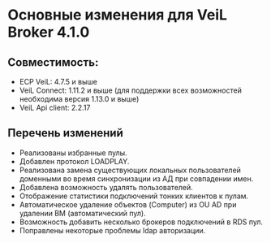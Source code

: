 # Основные изменения для VeiL Broker 4.1.0

## Совместимость:

- ECP VeiL: 4.7.5 и выше
- VeiL Connect: 1.11.2 и выше (для поддержки всех возможностей необходима версия 1.13.0 и выше)
- VeiL Api client: 2.2.17

## Перечень изменений

- Реализованы избранные пулы.
- Добавлен протокол LOADPLAY.
- Реализована замена существующих локальных пользователей доменными во время синхронизации из АД при совпадении имен.
- Добавлена возможность удалять пользователей.
- Отображение статистики подключений тонких клиентов к пулам.
- Автоматическое удаление объектов (Computer) из OU AD при удалении ВМ (автоматический пул).
- Возможность добавить несколько брокеров подключений в RDS пул.
- Поправлены некоторые проблемы ldap авторизации.